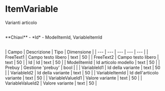 # ItemVariable

Varianti articolo

<br>
**Chiavi**
- *Id*
- ModelItemId, VariableItemId
<br><br>

| Campo | Descrizione | Tipo | Dimensione | 
| --- | --- | --- | --- | --- |
| FreeText1 | Campo testo libero | text | 50 |
| FreeText2 | Campo testo libero | text | 50 |
| Id | Id | text | 50 |
| ModelItemId | Id articolo modello | text | 50 |
| Prebuy | Gestione 'prebuy' | bool |  |
| VariableId1 | Id della variante | text | 50 |
| VariableId2 | Id della variante | text | 50 |
| VariableItemId | Id dell'articolo variante | text | 50 |
| VariableValueId1 | Valore variante | text | 50 |
| VariableValueId2 | Valore variante | text | 50 |

